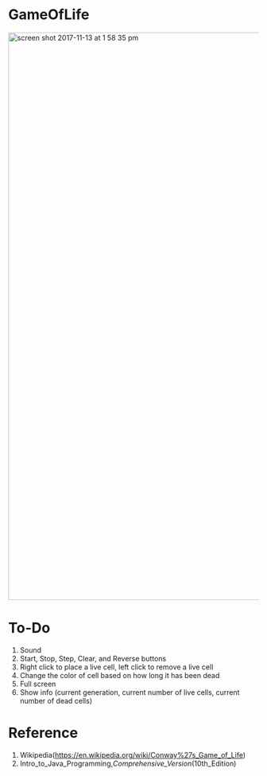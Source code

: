 # GameOfLife
<img width="1141" alt="screen shot 2017-11-13 at 1 58 35 pm" src="https://user-images.githubusercontent.com/21322866/32751454-d32cfbbe-c87a-11e7-9534-a11cd63f1cab.png">

# To-Do
1. Sound
2. Start, Stop, Step, Clear, and Reverse buttons
3. Right click to place a live cell, left click to remove a live cell
4. Change the color of cell based on how long it has been dead
5. Full screen
6. Show info (current generation, current number of live cells, current number of dead cells)

# Reference
1. Wikipedia(https://en.wikipedia.org/wiki/Conway%27s_Game_of_Life)
2. Intro_to_Java_Programming,_Comprehensive_Version_(10th_Edition)
